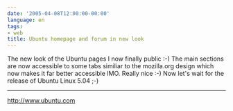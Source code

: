 ```yaml
---
date: '2005-04-08T12:00:00-00:00'
language: en
tags:
- web
title: Ubuntu homepage and forum in new look
---
```



<img src="http://www.zerokspot.com/gallery/image.php?id=56&action=viewthumb" class="left" alt=""/>The new look of the Ubuntu pages I now finally public :-) The main sections are now accessible to some tabs similiar to the mozilla.org design which now makes it far better accessible IMO. Really nice :-) Now let's wait for the release of Ubuntu Linux 5.04 ;-)

-------------------------------



<http://www.ubuntu.com>